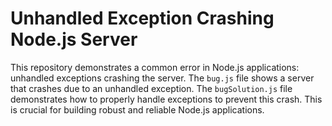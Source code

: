 # Unhandled Exception Crashing Node.js Server

This repository demonstrates a common error in Node.js applications: unhandled exceptions crashing the server.  The `bug.js` file shows a server that crashes due to an unhandled exception.  The `bugSolution.js` file demonstrates how to properly handle exceptions to prevent this crash.  This is crucial for building robust and reliable Node.js applications.